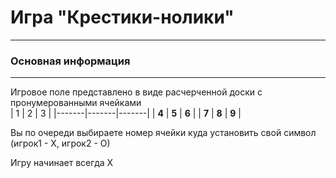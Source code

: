 # Игра "Крестики-нолики"
***
### Основная информация
---
Игровое поле представлено в виде расчерченной доски с пронумерованными ячейками   
| 1     | 2     | 3     |
|-------|-------|-------|
| **4** | **5** | **6** |
| **7** | **8** | **9** |   


Вы по очереди выбираете номер ячейки куда установить свой символ (игрок1 - Х, игрок2 - О)

Игру начинает всегда Х





